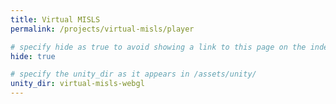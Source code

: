 ```yaml
---
title: Virtual MISLS
permalink: /projects/virtual-misls/player

# specify hide as true to avoid showing a link to this page on the index page.
hide: true

# specify the unity_dir as it appears in /assets/unity/
unity_dir: virtual-misls-webgl
---
```


<!-- No content needed. Jekyll fills it in with the html from the unity WebGl build. -->
